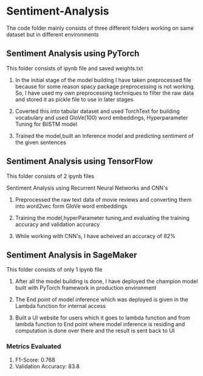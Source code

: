 # Sentiment-Analysis
The code folder mainly consists of three different folders working on same dataset but in different environments

## Sentiment Analysis using PyTorch

This folder consists of ipynb file and saved weights.txt

1. In the initial stage of the model building I have taken preprocessed file because for some reason spacy package preprocessing is not working. So, I have used my own preprocessing techniques to filter the raw data and stored it as pickle file to use in later stages

2. Coverted this into tabular dataset and used TorchText for building vocabulary and used GloVe(100) word embeddings, Hyperparameter Tuning for BilSTM model

3. Trained the model,built an Inference model and predicting sentiment of the given sentences

## Sentiment Analysis using TensorFlow

This folder consists of 2 ipynb files

Sentiment Analysis using Recurrent Neural Networks and CNN's

1. Preprocessed the raw text data of movie reviews and converting them into word2vec form GloVe word embeddings

2. Training the model,hyperParameter tuning,and evaluating the training accuracy and validation accuracy

3. While working with CNN's, I have acheived an accuracy of 82% 

## Sentiment Analysis in SageMaker

This folder consists of only 1 ipynb file

1. After all the model building is done, I have deployed the champion model built with PyTorch framework in production environment

2. The End point of model inference which was deployed is given in the Lambda function for internal access

3. Built a UI website for users which it goes to lambda function and from lambda function to End point where model inference is residing and computation is done over there and the result is sent back to UI 

### Metrics Evaluated
1. F1-Score: 0.768
2. Validation Accuracy: 83.8
